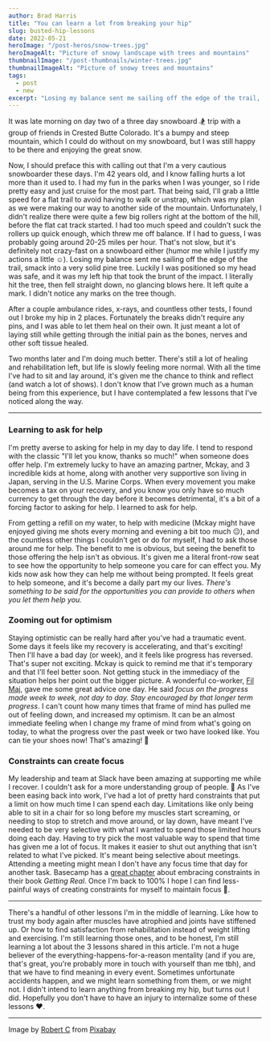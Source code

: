 ```yaml
---
author: Brad Harris
title: "You can learn a lot from breaking your hip"
slug: busted-hip-lessons
date: 2022-05-21
heroImage: "/post-heros/snow-trees.jpg"
heroImageAlt: "Picture of snowy landscape with trees and mountains"
thumbnailImage: "/post-thumbnails/winter-trees.jpg"
thumbnailImageAlt: "Picture of snowy trees and mountains"
tags:
  - post
  - new
excerpt: "Losing my balance sent me sailing off the edge of the trail, smack into a very solid pine tree 🌲🏂..."
---
```

It was late morning on day two of a three day snowboard 🏂 trip with a group of friends in Crested Butte Colorado. It's a bumpy and steep mountain, which I could do without on my snowboard, but I was still happy to be there and enjoying the great snow.

Now, I should preface this with calling out that I'm a very cautious snowboarder these days. I'm 42 years old, and I know falling hurts a lot more than it used to. I had my fun in the parks when I was younger, so I ride pretty easy and just cruise for the most part. That being said, I'll grab a little speed for a flat trail to avoid having to walk or unstrap, which was my plan as we were making our way to another side of the mountain. Unfortunately, I didn't realize there were quite a few big rollers right at the bottom of the hill, before the flat cat track started. I had too much speed and couldn't suck the rollers up quick enough, which threw me off balance. If I had to guess, I was probably going around 20-25 miles per hour. That's not slow, but it's definitely not crazy-fast on a snowboard either (humor me while I justify my actions a little ☺️). Losing my balance sent me sailing off the edge of the trail, smack into a very solid pine tree. Luckily I was positioned so my head was safe, and it was my left hip that took the brunt of the impact. I literally hit the tree, then fell straight down, no glancing blows here. It left quite a mark. I didn't notice any marks on the tree though.

After a couple ambulance rides, x-rays, and countless other tests, I found out I broke my hip in 2 places. Fortunately the breaks didn't require any pins, and I was able to let them heal on their own. It just meant a lot of laying still while getting through the initial pain as the bones, nerves and other soft tissue healed.

Two months later and I'm doing much better. There's still a lot of healing and rehabilitation left, but life is slowly feeling more normal. With all the time I've had to sit and lay around, it's given me the chance to think and reflect (and watch a lot of shows). I don't know that I've grown much as a human being from this experience, but I have contemplated a few lessons that I've noticed along the way.

---

### Learning to ask for help

I'm pretty averse to asking for help in my day to day life. I tend to respond with the classic "I'll let you know, thanks so much!" when someone does offer help. I'm extremely lucky to have an amazing partner, Mckay, and 3 incredible kids at home, along with another very supportive son living in Japan, serving in the U.S. Marine Corps. When every movement you make becomes a tax on your recovery, and you know you only have so much currency to get through the day before it becomes detrimental, it's a bit of a forcing factor to asking for help. I learned to ask for help.

From getting a refill on my water, to help with medicine (Mckay might have enjoyed giving me shots every morning and evening a bit too much 😑), and the countless other things I couldn't get or do for myself, I had to ask those around me for help. The benefit to me is obvious, but seeing the benefit to those offering the help isn't as obvious. It's given me a literal front-row seat to see how the opportunity to help someone you care for can effect you. My kids now ask how they can help me without being prompted. It feels great to help someone, and it's become a daily part my our lives. _There's something to be said for the opportunities you can provide to others when you let them help you._

### Zooming out for optimism

Staying optimistic can be really hard after you've had a traumatic event. Some days it feels like my recovery is accelerating, and that's exciting! Then I'll have a bad day (or week), and it feels like progress has reversed. That's super not exciting. Mckay is quick to remind me that it's temporary and that I'll feel better soon. Not getting stuck in the immediacy of the situation helps her point out the bigger picture. A wonderful co-worker, [Fil Maj]([https://twitter.com/filmaj](https://twitter.com/filmaj)), gave me some great advice one day. He said _focus on the progress made week to week, not day to day. Stay encouraged by that longer term progress_. I can't count how many times that frame of mind has pulled me out of feeling down, and increased my optimism. It can be an almost immediate feeling when I change my frame of mind from what's going on today, to what the progress over the past week or two have looked like. You can tie your shoes now! That's amazing! 👟

### Constraints can create focus

My leadership and team at Slack have been amazing at supporting me while I recover. I couldn't ask for a more understanding group of people. 🤗 As I've been easing back into work, I've had a lot of pretty hard constraints that put a limit on how much time I can spend each day.  Limitations like only being able to sit in a chair for so long before my muscles start screaming, or needing to stop to stretch and move around, or lay down, have meant I've needed to be very selective with what I wanted to spend those limited hours doing each day. Having to try pick the most valuable way to spend that time has given me a lot of focus. It makes it easier to shut out anything that isn't related to what I've picked. It's meant being selective about meetings. Attending a meeting might mean I don't have any focus time that day for another task. Basecamp has a [great chapter](https://basecamp.com/gettingreal/03.4-embrace-constraints) about embracing constraints in their book _Getting Real_. Once I'm back to 100% I hope I can find less-painful ways of creating constraints for myself to maintain focus 🤞.

---

There's a handful of other lessons I'm in the middle of learning. Like how to trust my body again after muscles have atrophied and joints have stiffened up. Or how to find satisfaction from rehabilitation instead of weight lifting and exercising. I'm still learning those ones, and to be honest, I'm still learning a lot about the 3 lessons shared in this article. I'm not a huge believer of the everything-happens-for-a-reason mentality (and if you are, that's great, you're probably more in touch with yourself than me tbh), and that we have to find meaning in every event. Sometimes unfortunate accidents happen, and we might learn something from them, or we might not. I didn't intend to learn anything from breaking my hip, but turns out I did. Hopefully you don't have to have an injury to internalize some of these lessons ❤️.

---
Image by <a href="https://pixabay.com/users/robert_c-1017101/">Robert C</a> from <a href="https://pixabay.com/">Pixabay</a>
